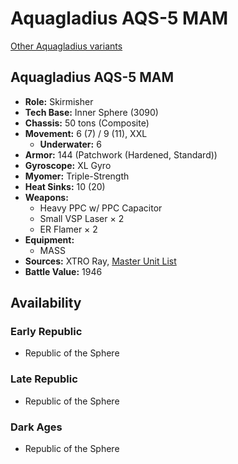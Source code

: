 # Aquagladius AQS-5 MAM

[Other Aquagladius variants](../aquagladius.md)

## Aquagladius AQS-5 MAM
- **Role:** Skirmisher
- **Tech Base:** Inner Sphere (3090)
- **Chassis:** 50 tons (Composite)
- **Movement:** 6 (7) / 9 (11), XXL
  - **Underwater:** 6
- **Armor:** 144 (Patchwork (Hardened, Standard))
- **Gyroscope:** XL Gyro
- **Myomer:** Triple-Strength
- **Heat Sinks:** 10 (20)
- **Weapons:**
  - Heavy PPC w/ PPC Capacitor
  - Small VSP Laser × 2
  - ER Flamer × 2
- **Equipment:**
  - MASS
- **Sources:** XTRO Ray, [Master Unit List](http://masterunitlist.info/Unit/Details/8108/aquagladius-aqs-5-mam)
- **Battle Value:** 1946

## Availability

### Early Republic
- Republic of the Sphere

### Late Republic
- Republic of the Sphere

### Dark Ages
- Republic of the Sphere

